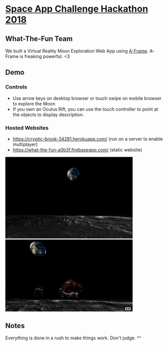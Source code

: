 # [Space App Challenge Hackathon 2018](https://2018.spaceappschallenge.org/challenges/universe-beauty-and-wonder/virtual-space-exploration/teams/what-the-fun/project)

## What-The-Fun Team

We built a Virtual Reality Moon Exploration Web App using [A-Frame](https://aframe.io/). A-Frame is freaking powerful. <3

## Demo

### Controls

- Use arrow keys on desktop browser or touch swipe on mobile browser to explore the Moon
- If you own an Oculus Rift, you can use the touch controller to point at the objects to display description.

### Hosted Websites

- https://cryptic-brook-34281.herokuapp.com/ (run on a server to enable multiplayer)
- https://what-the-fun-a0b3f.firebaseapp.com/ (static website)

<img src="./images/moon.png" width="400">
<img src="./images/multiplayer.png" width="400">

## Notes

Everything is done in a rush to make things work. Don't judge. ^^

